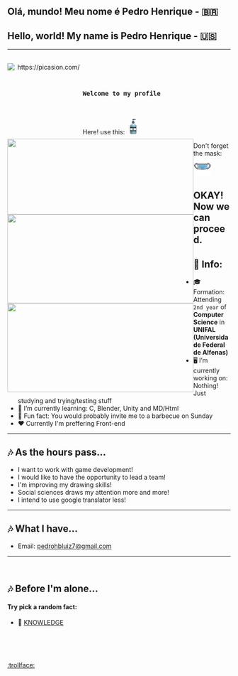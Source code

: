 ## Olá, mundo! Meu nome é Pedro Henrique - :brazil:
## Hello, world! My name is Pedro Henrique - :us:
---

</br>
<div align="center">
	<a href="https://github.com/Drinpy">
		<img style="float: left; width: 170px; height: 170px; object-fit: cover;" src="https://i.picasion.com/pic92/2c6bb70abcdc15c4ac104c645e0cdd90.gif" alt="https://picasion.com/" />
		<img style="float: left; width: 420px; height: 170px; object-fit: cover;" src="https://github-readme-stats.vercel.app/api/top-langs/?username=Drinpy&theme=react&layout=compact">
		<br>
		<img style="float: left; width: 420px; height: 200px; object-fit: cover;" src="https://github-readme-streak-stats.herokuapp.com/?user=Drinpy&theme=react">
		<img style="float: left; width: 420px; height: 200px; object-fit: cover;" src="https://github-readme-stats.vercel.app/api?username=Drinpy&theme=react&show_icons=true&count_private=true">
	</a>
</div>
</br>

### `Welcome to my profile`
</br>

Here! use this:&ensp;
<img src="/IMG/aqua_gel-removebg-preview.png" width="16" title="Hmmmm fresh innit!?">
</br>

Don't forget the mask:&ensp;
<img src="/IMG/maskpixel-removebg-preview.png" width="40" title="Soon you'll get used to it">
</br>

OKAY! Now we can proceed. 
--- 
## :bookmark_tabs: Info:

- :mortar_board:Formation: Attending `2nd year` of **Computer Science** in **UNIFAL (Universidade Federal de Alfenas)**
- 🖥️ I’m currently working on: Nothing! Just studying and trying/testing stuff
- 🌱 I’m currently learning: C, Blender, Unity and MD/Html
- :clown_face: Fun fact: You would probably invite me to a barbecue on Sunday
- ♥️ Currently I'm preffering Front-end
---
## 🎶 As the hours pass...

- I want to work with game development! 
- I would like to have the opportunity to lead a team!
- I'm improving my drawing skills!
- Social sciences draws my attention more and more!
- I intend to use google translator less!
---
## 🎶 What I have...

- Email: pedrohbluiz7@gmail.com
---
</br>

## 🎶 Before I'm alone...

#### Try pick a random fact:
- 👾 <a href="http://randomfactgenerator.net/"> KNOWLEDGE </a>

</br>
</br>
</br>

<!-- joke by Dudushy -->
<a href="https://youtu.be/sCNrK-n68CM" >:trollface:</a>
